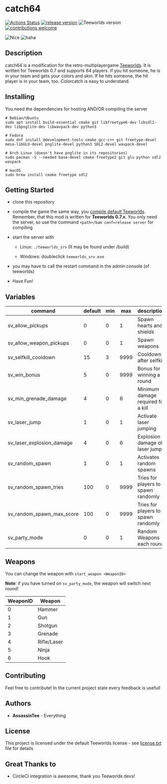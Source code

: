 # catch64
[![Actions Status](https://github.com/AssassinTee/catch64/workflows/Build/badge.svg)](https://github.com/AssassinTee/catch64/actions)
[![release version](https://img.shields.io/badge/releases-Unix%20%7C%20Windows%20%7C%20MacOS-brightgreen)](https://github.com/AssassinTee/catch64/releases)
![Teeworlds version](https://img.shields.io/badge/Teeworlds-0.7.5-brightgreen.svg)
[![contributions welcome](https://img.shields.io/badge/contributions-welcome-brightgreen.svg?style=flat)](https://github.com/AssassinTee/catch64/issues)

![Nice](https://i.imgur.com/nhr0NEl.png)
![haha](https://i.imgur.com/PNYZgvm.png)

## Description
catch64 is a modification for the retro-multiplayergame [Teeworlds](https://github.com/teeworlds/teeworlds).
It is written for Teeworlds 0.7 and supports 64 players.
If you hit someone, he is in your team and gets your colors and skin.
If he hits someone, the hit player is in your team, too.
Colorcatch is easy to understand.

## Installing

You need the dependencies for hosting AND/OR compiling the server

```
# Debian/Ubuntu
sudo apt install build-essential cmake git libfreetype6-dev libsdl2-dev libpnglite-dev libwavpack-dev python3

# Fedora
sudo dnf install @development-tools cmake gcc-c++ git freetype-devel mesa-libGLU-devel pnglite-devel python3 SDL2-devel wavpack-devel

# Arch Linux (doesn't have pnglite in its repositories)
sudo pacman -S --needed base-devel cmake freetype2 git glu python sdl2 wavpack

# macOS
sudo brew install cmake freetype sdl2
```

## Getting Started

* clone this repository

* compile the game the same way, you [compile default Teeworlds](https://www.teeworlds.com/?page=docs&wiki=compiling_everything). Remember, that this mod is written for **Teeworlds 0.7.x**. You only need the server, so use the command `<path>/bam conf=release server` for compiling

* start the server with

    * Linux: `./teeworlds_srv` (It may be found under /build)

    * Windows: doubleclick `teeworlds_srv.exe`

* you may have to call the restart command in the admin console (of teeworlds)

* Have Fun!

## Variables

| command                   | default | min | max  | description                         |
| ------------------------- | ------- | --- | ---- | ----------------------------------- |
| sv_allow_pickups          | 0       | 0   | 1    | Spawn hearts and shields            |
| sv_allow_weapon_pickups   | 0       | 0   | 1    | Spawn weapons                       |
| sv_selfkill_cooldown      | 15      | 3   | 9999 | Cooldown after selfkill             |
| sv_win_bonus              | 5       | 0   | 9999 | Bonus for winning a round           |
| sv_min_grenade_damage     | 4       | 0   | 6    | Minimum damage required for a kill  |
| sv_laser_jump             | 1       | 0   | 1    | Activate laser jumping              |
| sv_laser_explosion_damage | 4       | 0   | 6    | Explosion damage of laser jump      |
| sv_random_spawn           | 1       | 0   | 1    | Activates random spawns             |
| sv_random_spawn_tries     | 100     | 0   | 9999 | Tries for players to spawn randomly |
| sv_random_spawn_max_score | 100     | 0   | 9999 | Tries for players to spawn randomly |
| sv_party_mode             | 0       | 0   | 1    | Random Weapons each round           |

## Weapons

You can change the weapon with `start_weapon <WeaponID>`

**Note**: if you have turned on `sv_party_mode`, the weapon will switch next round!

| WeaponID | Weapon      |
| -------- | ----------  |
| 0        | Hammer      |
| 1        | Gun         |
| 2        | Shotgun     |
| 3        | Grenade     |
| 4        | Rifle/Laser |
| 5        | Ninja       |
| 6        | Hook        |

## Contributing

Feel free to contribute! In the current project state every feedback is usefull

## Authors

* **AssassinTee** - Everything

## License
This project is licensed under the default Teeworlds license - see [license.txt](https://github.com/AssassinTee/catch64/blob/master/license.txt) file for details

## Great Thanks to

* CircleCI integration is awesome, thank you Teeworlds devs!
